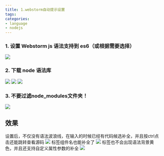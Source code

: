 ```yaml
---
title: 1.webstorm自动提示设置
tags:
categories:
- language
- nodejs
---
```


### 1. 设置 Webstorm js 语法支持到 es6（或根据需要选择）
![](1.png)

### 2. 下载 node 语法库
![](2.png)
![](3.png)
![](4.png)

### 3. 不要过滤node_modules文件夹！
![](5.png)

## 效果
设置后，不仅没有语法波浪线，在输入的时候已经有代码候选补全，并且按ctrl点击还能跳转查看源码
![](6.png)
标签组件名也能补全了
![](7.png)
标签也不会出现语法背景黄色，并且还支持自定义属性参数的补全
![](8.png)
